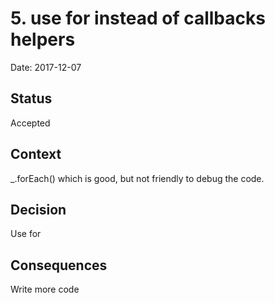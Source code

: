 # 5. use for instead of callbacks helpers

Date: 2017-12-07

## Status

Accepted

## Context

_.forEach() which is good, but not friendly to debug the code.

## Decision

Use for 

## Consequences

Write more code
